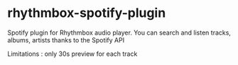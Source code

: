# rhythmbox-spotify-plugin
Spotify plugin for Rhythmbox audio player. You can search and listen tracks, albums, artists thanks to the Spotify API

Limitations : only 30s preview for each track
